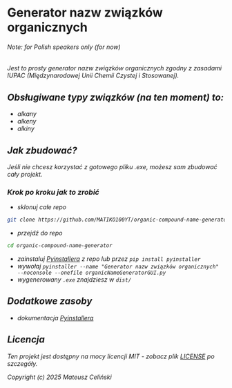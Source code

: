 # Generator nazw związków organicznych
###### <i>Note: for Polish speakers only (for now)<i>

Jest to prosty generator nazw związków organicznych zgodny z zasadami IUPAC (Międzynarodowej Unii Chemii Czystej i Stosowanej).

## Obsługiwane typy związków (na ten moment) to:
- alkany
- alkeny
- alkiny

## Jak zbudować?
Jeśli nie chcesz korzystać z gotowego pliku .exe, możesz sam zbudować cały projekt.
### Krok po kroku jak to zrobić
- sklonuj całe repo
```bash
git clone https://github.com/MATIKO100YT/organic-compound-name-generator.git
```
- przejdź do repo
```bash
cd organic-compound-name-generator
```
- zainstaluj [Pyinstallera](https://github.com/pyinstaller/pyinstaller) z repo lub przez ``` pip install pyinstaller ```
- wywołaj ``` pyinstaller --name "Generator nazw związków organicznych" --noconsole --onefile organicNameGeneratorGUI.py ```
- wygenerowany ``` .exe ``` znajdziesz w ``` dist/ ```

## Dodatkowe zasoby
- dokumentacja [Pyinstallera](https://pyinstaller.org/en/stable/)

## Licencja

Ten projekt jest dostępny na mocy licencji MIT - zobacz plik [LICENSE](LICENSE) po szczegóły.

Copyright (c) 2025 Mateusz Celiński